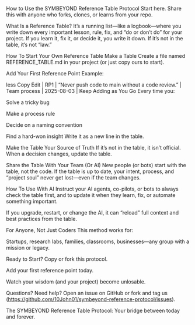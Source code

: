 How to Use the SYMBEYOND Reference Table Protocol
Start here. Share this with anyone who forks, clones, or learns from your repo.

What Is a Reference Table?
It’s a running list—like a logbook—where you write down every important lesson, rule, fix, and “do or don’t do” for your project.
If you learn it, fix it, or decide it, you write it down.
If it’s not in the table, it’s not “law.”

How To Start Your Own Reference Table
Make a Table
Create a file named REFERENCE_TABLE.md in your project (or just copy ours to start).

Add Your First Reference Point
Example:

less
Copy
Edit
| RP1 | “Never push code to main without a code review.” | Team process | 2025-08-03 |
Keep Adding as You Go
Every time you:

Solve a tricky bug

Make a process rule

Decide on a naming convention

Find a hard-won insight
Write it as a new line in the table.

Make the Table Your Source of Truth
If it’s not in the table, it isn’t official.
When a decision changes, update the table.

Share the Table With Your Team (Or AI)
New people (or bots) start with the table, not the code.
If the table is up to date, your intent, process, and “project soul” never get lost—even if the team changes.

How To Use With AI
Instruct your AI agents, co-pilots, or bots to always check the table first, and to update it when they learn, fix, or automate something important.

If you upgrade, restart, or change the AI, it can “reload” full context and best practices from the table.

For Anyone, Not Just Coders
This method works for:

Startups, research labs, families, classrooms, businesses—any group with a mission or legacy.

Ready to Start?
Copy or fork this protocol.

Add your first reference point today.

Watch your wisdom (and your project) become unlosable.

Questions? Need help? Open an issue on GitHub or fork and tag us (https://github.com/10John01/symbeyond-reference-protocol/issues).

The SYMBEYOND Reference Table Protocol:
Your bridge between today and forever.
